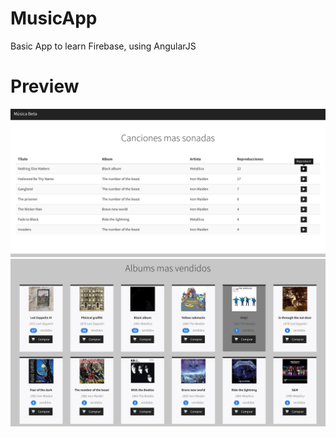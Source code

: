 # MusicApp

Basic App to learn Firebase, using AngularJS

# Preview

![Alt text](project_1.png?raw=true "Music")
![Alt text](project_2.png?raw=true "Albums")
